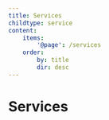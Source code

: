 ```yaml
---
title: Services
childtype: service
content:
    items:
        '@page': /services
    order:
        by: title
        dir: desc
---
```


# Services